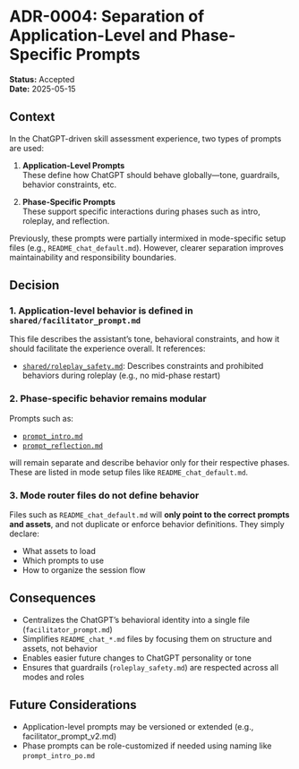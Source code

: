 # ADR-0004: Separation of Application-Level and Phase-Specific Prompts

**Status:** Accepted  
**Date:** 2025-05-15

## Context

In the ChatGPT-driven skill assessment experience, two types of prompts are used:

1. **Application-Level Prompts**  
   These define how ChatGPT should behave globally—tone, guardrails, behavior constraints, etc.

2. **Phase-Specific Prompts**  
   These support specific interactions during phases such as intro, roleplay, and reflection.

Previously, these prompts were partially intermixed in mode-specific setup files (e.g., `README_chat_default.md`). However, clearer separation improves maintainability and responsibility boundaries.

## Decision

### 1. Application-level behavior is defined in `shared/facilitator_prompt.md`

This file describes the assistant’s tone, behavioral constraints, and how it should facilitate the experience overall. It references:

- [`shared/roleplay_safety.md`](../roleplay_safety.md): Describes constraints and prohibited behaviors during roleplay (e.g., no mid-phase restart)

### 2. Phase-specific behavior remains modular

Prompts such as:

- [`prompt_intro.md`](../prompt_intro.md)
- [`prompt_reflection.md`](../prompt_reflection.md)

will remain separate and describe behavior only for their respective phases. These are listed in mode setup files like `README_chat_default.md`.

### 3. Mode router files do not define behavior

Files such as `README_chat_default.md` will **only point to the correct prompts and assets**, and not duplicate or enforce behavior definitions. They simply declare:

- What assets to load
- Which prompts to use
- How to organize the session flow

## Consequences

- Centralizes the ChatGPT’s behavioral identity into a single file (`facilitator_prompt.md`)
- Simplifies `README_chat_*.md` files by focusing them on structure and assets, not behavior
- Enables easier future changes to ChatGPT personality or tone
- Ensures that guardrails (`roleplay_safety.md`) are respected across all modes and roles

## Future Considerations

- Application-level prompts may be versioned or extended (e.g., facilitator_prompt_v2.md)
- Phase prompts can be role-customized if needed using naming like `prompt_intro_po.md`
